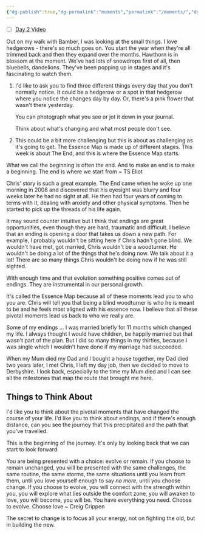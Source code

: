 ```yaml
---
{"dg-publish":true,"dg-permalink":"moments","permalink":"/moments/","dgHomeLink":true,"dgPassFrontmatter":false}
---
```



- [ ] [Day 2 Video](https://www.instagram.com/tv/CPnp2EuHuAl9BZ2tlLQ9PPyFMLHDr9TcYzG1D80/)

Out on my walk with Bamber, I was looking at the small things. I love hedgerows - there's so much goes on. You start the year when they're all trimmed back and then they expand over the months. Hawthorn is in blossom at the moment. We've had lots of snowdrops first of all, then bluebells, dandelions. They've been popping up in stages and it's fascinating to watch them.

1. I'd like to ask you to find three different things every day that you don't normally notice. It could be a hedgerow or a spot in that hedgerow where you notice the changes day by day. Or, there's a pink flower that wasn't there yesterday. 

	You can photograph what you see or jot it down in your journal.

	Think about what's changing and what most people don't see.
	
2. This could be a bit more challenging but this is about as challenging as it's going to get. The Essence Map is made up of different stages. This week is about The End, and this is where the Essence Map starts.


<div class="transclusion internal-embed is-loaded"><div class="markdown-embed">

<div class="markdown-embed-title">



</div>



What we call the beginning is often the end. And to make an end is to make a beginning. The end is where we start from ~ TS Eliot

</div></div>


Chris' story is such a great example. The End came when he woke up one morning in 2008 and discovered that his eyesight was blurry and four weeks later he had no sight at all. He then had four years of coming to terms with it, dealing with anxiety and other physical symptoms. Then he started to pick up the threads of his life again.

It may sound counter intuitive but I think that endings are great opportunities, even though they are hard, traumatic and difficult. I believe that an ending is opening a door that takes us down a new path. For example, I probably wouldn't be sitting here if Chris hadn't gone blind. We wouldn't have met, got married, Chris wouldn't be a woodturner. He wouldn't be doing a lot of the things that he's doing now. We talk about it a lot! There are so many things Chris wouldn't be doing now if he was still sighted.

With enough time and that evolution something positive comes out of endings. They are instrumental in our personal growth. 

It's called the Essence Map because all of these moments lead you to who you are. Chris will tell you that being a blind woodturner is who he is meant to be and he feels most aligned with his essence now. I believe that all these pivotal moments lead us back to who we really are.

Some of my endings ... I was married briefly for 11 months which changed my life. I always thought I would have children, be happily married but that wasn't part of the plan. But I did so many things in my thirties, because I was single which I wouldn't have done if my marriage had succeeded.

When my Mum died my Dad and I bought a house together, my Dad died two years later, I met Chris, I left my day job, then we decided to move to Derbyshire. I look back, especially to the time my Mum died and I can see all the milestones that map the route that brought me here.

## Things to Think About

I'd like you to think about the pivotal moments that have changed the course of your life. I'd like you to think about endings, and if there's enough distance, can you see the journey that this precipitated and the path that you've travelled.

This is the beginning of the journey. It's only by looking back that we can start to look forward.


<div class="transclusion internal-embed is-loaded"><div class="markdown-embed">

<div class="markdown-embed-title">



</div>

You are being presented with a choice: evolve or remain. If you choose to remain unchanged, you will be presented with the same challenges, the same routine, the same storms, the same situations until you learn from them, until you love yourself enough to say *no more*, until you choose change. If you choose to evolve, you will connect with the strength within you, you will explore what lies outside the comfort zone, you will awaken to love, you will become, you will be. You have everything you need. Choose to evolve. Choose love ~ Creig Crippen

</div></div>



<div class="transclusion internal-embed is-loaded"><div class="markdown-embed">

<div class="markdown-embed-title">



</div>



The secret to change is to focus all your energy, not on fighting the old, but in building the new.

</div></div>

